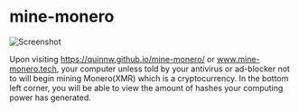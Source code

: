 # mine-monero
![Screenshot](https://i.imgur.com/v1Hky2q.png)

Upon visiting https://quinnw.github.io/mine-monero/ or www.mine-monero.tech, your computer unless told by your antivirus or ad-blocker not to will begin mining Monero(XMR) which is a cryptocurrency. In the bottom left corner, you will be able to view the amount of hashes your computing power has generated.
